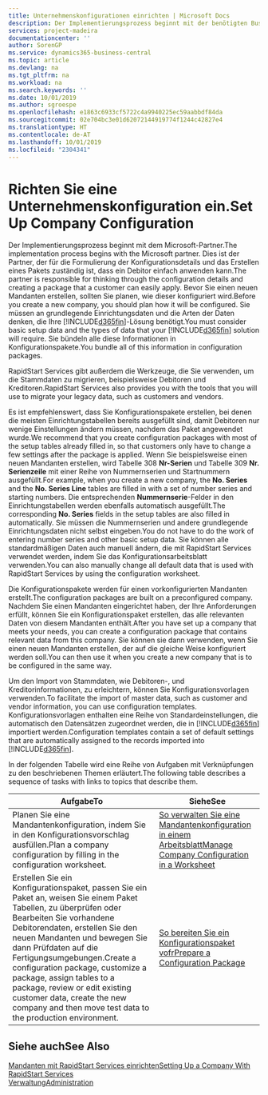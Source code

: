 ```yaml
---
title: Unternehmenskonfigurationen einrichten | Microsoft Docs
description: Der Implementierungsprozess beginnt mit der benötigten Business Central Lösung. Sie bündeln alle diese Informationen in Konfigurationspakete.
services: project-madeira
documentationcenter: ''
author: SorenGP
ms.service: dynamics365-business-central
ms.topic: article
ms.devlang: na
ms.tgt_pltfrm: na
ms.workload: na
ms.search.keywords: ''
ms.date: 10/01/2019
ms.author: sgroespe
ms.openlocfilehash: e1863c6933cf5722c4a9940225ec59aabbdf84da
ms.sourcegitcommit: 02e704bc3e01d62072144919774f1244c42827e4
ms.translationtype: HT
ms.contentlocale: de-AT
ms.lasthandoff: 10/01/2019
ms.locfileid: "2304341"
---
```

# <a name="set-up-company-configuration"></a><span data-ttu-id="f5000-104">Richten Sie eine Unternehmenskonfiguration ein.</span><span class="sxs-lookup"><span data-stu-id="f5000-104">Set Up Company Configuration</span></span>
<span data-ttu-id="f5000-105">Der Implementierungsprozess beginnt mit dem Microsoft-Partner.</span><span class="sxs-lookup"><span data-stu-id="f5000-105">The implementation process begins with the Microsoft partner.</span></span> <span data-ttu-id="f5000-106">Dies ist der Partner, der für die Formulierung der Konfigurationsdetails und das Erstellen eines Pakets zuständig ist, dass ein Debitor einfach anwenden kann.</span><span class="sxs-lookup"><span data-stu-id="f5000-106">The partner is responsible for thinking through the configuration details and creating a package that a customer can easily apply.</span></span> <span data-ttu-id="f5000-107">Bevor Sie einen neuen Mandanten erstellen, sollten Sie planen, wie dieser konfiguriert wird.</span><span class="sxs-lookup"><span data-stu-id="f5000-107">Before you create a new company, you should plan how it will be configured.</span></span> <span data-ttu-id="f5000-108">Sie müssen an grundlegende Einrichtungsdaten und die Arten der Daten denken, die Ihre [!INCLUDE[d365fin](includes/d365fin_md.md)]-Lösung benötigt.</span><span class="sxs-lookup"><span data-stu-id="f5000-108">You must consider basic setup data and the types of data that your [!INCLUDE[d365fin](includes/d365fin_md.md)] solution will require.</span></span> <span data-ttu-id="f5000-109">Sie bündeln alle diese Informationen in Konfigurationspakete.</span><span class="sxs-lookup"><span data-stu-id="f5000-109">You bundle all of this information in configuration packages.</span></span>

<span data-ttu-id="f5000-110">RapidStart Services gibt außerdem die Werkzeuge, die Sie verwenden, um die Stammdaten zu migrieren, beispielsweise Debitoren und Kreditoren.</span><span class="sxs-lookup"><span data-stu-id="f5000-110">RapidStart Services also provides you with the tools that you will use to migrate your legacy data, such as customers and vendors.</span></span>  

<span data-ttu-id="f5000-111">Es ist empfehlenswert, dass Sie Konfigurationspakete erstellen, bei denen die meisten Einrichtungstabellen bereits ausgefüllt sind, damit Debitoren nur wenige Einstellungen ändern müssen, nachdem das Paket angewendet wurde.</span><span class="sxs-lookup"><span data-stu-id="f5000-111">We recommend that you create configuration packages with most of the setup tables already filled in, so that customers only have to change a few settings after the package is applied.</span></span> <span data-ttu-id="f5000-112">Wenn Sie beispielsweise einen neuen Mandanten erstellen, wird Tabelle 308 **Nr-Serien** und Tabelle 309 **Nr. Serienzeile**  mit einer Reihe von Nummernserien und Startnummern ausgefüllt.</span><span class="sxs-lookup"><span data-stu-id="f5000-112">For example, when you create a new company, the **No. Series** and the **No. Series Line** tables are filled in with a set of number series and starting numbers.</span></span> <span data-ttu-id="f5000-113">Die entsprechenden **Nummernserie**-Felder in den Einrichtungstabellen werden ebenfalls automatisch ausgefüllt.</span><span class="sxs-lookup"><span data-stu-id="f5000-113">The corresponding **No. Series** fields in the setup tables are also filled in automatically.</span></span> <span data-ttu-id="f5000-114">Sie müssen die Nummernserien und andere grundlegende Einrichtungsdaten nicht selbst eingeben.</span><span class="sxs-lookup"><span data-stu-id="f5000-114">You do not have to do the work of entering number series and other basic setup data.</span></span> <span data-ttu-id="f5000-115">Sie können alle standardmäßigen Daten auch manuell ändern, die mit RapidStart Services verwendet werden, indem Sie das Konfigurationsarbeitsblatt verwenden.</span><span class="sxs-lookup"><span data-stu-id="f5000-115">You can also manually change all default data that is used with RapidStart Services by using the configuration worksheet.</span></span>  

<span data-ttu-id="f5000-116">Die Konfigurationspakete werden für einen vorkonfigurierten Mandanten erstellt.</span><span class="sxs-lookup"><span data-stu-id="f5000-116">The configuration packages are built on a preconfigured company.</span></span> <span data-ttu-id="f5000-117">Nachdem Sie einen Mandanten eingerichtet haben, der Ihre Anforderungen erfüllt, können Sie ein Konfigurationspaket erstellen, das alle relevanten Daten von diesem Mandanten enthält.</span><span class="sxs-lookup"><span data-stu-id="f5000-117">After you have set up a company that meets your needs, you can create a configuration package that contains relevant data from this company.</span></span> <span data-ttu-id="f5000-118">Sie können sie dann verwenden, wenn Sie einen neuen Mandanten erstellen, der auf die gleiche Weise konfiguriert werden soll.</span><span class="sxs-lookup"><span data-stu-id="f5000-118">You can then use it when you create a new company that is to be configured in the same way.</span></span>  

<span data-ttu-id="f5000-119">Um den Import von Stammdaten, wie Debitoren-, und Kreditorinformationen, zu erleichtern, können Sie Konfigurationsvorlagen verwenden.</span><span class="sxs-lookup"><span data-stu-id="f5000-119">To facilitate the import of master data, such as customer and vendor information, you can use configuration templates.</span></span> <span data-ttu-id="f5000-120">Konfigurationsvorlagen enthalten eine Reihe von Standardeinstellungen, die automatisch den Datensätzen zugeordnet werden, die in [!INCLUDE[d365fin](includes/d365fin_md.md)] importiert werden.</span><span class="sxs-lookup"><span data-stu-id="f5000-120">Configuration templates contain a set of default settings that are automatically assigned to the records imported into [!INCLUDE[d365fin](includes/d365fin_md.md)].</span></span>

<span data-ttu-id="f5000-121">In der folgenden Tabelle wird eine Reihe von Aufgaben mit Verknüpfungen zu den beschriebenen Themen erläutert.</span><span class="sxs-lookup"><span data-stu-id="f5000-121">The following table describes a sequence of tasks with links to topics that describe them.</span></span>

|<span data-ttu-id="f5000-122">**Aufgabe**</span><span class="sxs-lookup"><span data-stu-id="f5000-122">**To**</span></span>|<span data-ttu-id="f5000-123">**Siehe**</span><span class="sxs-lookup"><span data-stu-id="f5000-123">**See**</span></span>|  
|------------|-------------|  
|<span data-ttu-id="f5000-124">Planen Sie eine Mandantenkonfiguration, indem Sie in den Konfigurationsvorschlag ausfüllen.</span><span class="sxs-lookup"><span data-stu-id="f5000-124">Plan a company configuration by filling in the configuration worksheet.</span></span>|[<span data-ttu-id="f5000-125">So verwalten Sie eine Mandantenkonfiguration in einem Arbeitsblatt</span><span class="sxs-lookup"><span data-stu-id="f5000-125">Manage Company Configuration in a Worksheet</span></span>](admin-how-to-manage-company-configuration-in-a-worksheet.md)|  
|<span data-ttu-id="f5000-126">Erstellen Sie ein Konfigurationspaket, passen Sie ein Paket an, weisen Sie einem Paket Tabellen, zu überprüfen oder Bearbeiten Sie vorhandene Debitorendaten, erstellen Sie den neuen Mandanten und bewegen Sie dann Prüfdaten auf die Fertigungsumgebungen.</span><span class="sxs-lookup"><span data-stu-id="f5000-126">Create a configuration package, customize a package, assign tables to a package, review or edit existing customer data, create the new company and then move test data to the production environment.</span></span>|[<span data-ttu-id="f5000-127">So bereiten Sie ein Konfigurationspaket vofr</span><span class="sxs-lookup"><span data-stu-id="f5000-127">Prepare a Configuration Package</span></span>](admin-how-to-prepare-a-configuration-package.md)| 

## <a name="see-also"></a><span data-ttu-id="f5000-128">Siehe auch</span><span class="sxs-lookup"><span data-stu-id="f5000-128">See Also</span></span>  
[<span data-ttu-id="f5000-129">Mandanten mit RapidStart Services einrichten</span><span class="sxs-lookup"><span data-stu-id="f5000-129">Setting Up a Company With RapidStart Services</span></span>](admin-set-up-a-company-with-rapidstart.md)  
[<span data-ttu-id="f5000-130">Verwaltung</span><span class="sxs-lookup"><span data-stu-id="f5000-130">Administration</span></span>](admin-setup-and-administration.md)
